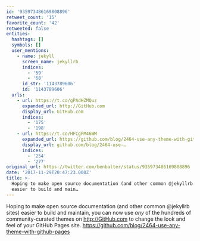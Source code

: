 ```yaml
---
id: '935973486169808896'
retweet_count: '15'
favorite_count: '42'
retweeted: false
entities:
  hashtags: []
  symbols: []
  user_mentions:
    - name: jekyll
      screen_name: jekyllrb
      indices:
        - '59'
        - '68'
      id_str: '1143789606'
      id: '1143789606'
  urls:
    - url: https://t.co/gPAdHZMQuz
      expanded_url: http://GitHub.com
      display_url: GitHub.com
      indices:
        - '175'
        - '198'
    - url: https://t.co/HFCgFM46WM
      expanded_url: https://github.com/blog/2464-use-any-theme-with-github-pages
      display_url: github.com/blog/2464-use-…
      indices:
        - '254'
        - '277'
original_url: https://twitter.com/benbalter/status/935973486169808896
date: '2017-11-29T20:47:23.000Z'
title: >-
  Hoping to make open source documentation (and other common @jekyllrb sites)
  easier to build and main…
---
```


Hoping to make open source documentation (and other common @jekyllrb sites) easier to build and maintain, you can now use *any* of the hundreds of community-curated themes on http://GitHub.com to change the look and feel of your GitHub Pages site.
https://github.com/blog/2464-use-any-theme-with-github-pages